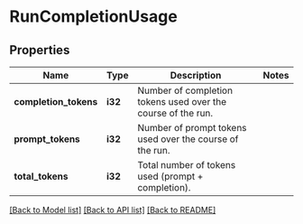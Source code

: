 # RunCompletionUsage

## Properties

Name | Type | Description | Notes
------------ | ------------- | ------------- | -------------
**completion_tokens** | **i32** | Number of completion tokens used over the course of the run. | 
**prompt_tokens** | **i32** | Number of prompt tokens used over the course of the run. | 
**total_tokens** | **i32** | Total number of tokens used (prompt + completion). | 

[[Back to Model list]](../README.md#documentation-for-models) [[Back to API list]](../README.md#documentation-for-api-endpoints) [[Back to README]](../README.md)


